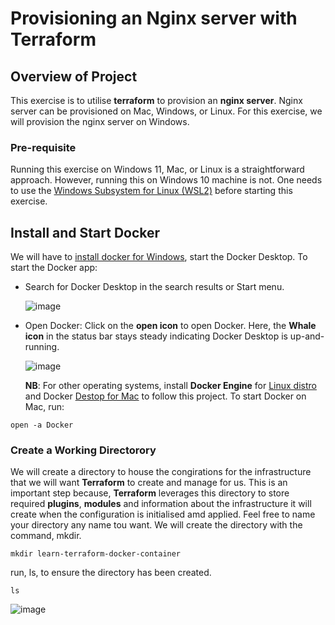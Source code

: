 # Provisioning an Nginx server with Terraform
## Overview of Project
This exercise is to utilise **terraform** to provision an **nginx server**. Nginx server can be provisioned on Mac, Windows, or Linux. For this exercise, we will provision the nginx server on Windows. <p>
### Pre-requisite 
Running this exercise on Windows 11, Mac, or Linux is a straightforward approach. However, running this on Windows 10 machine is not. One needs to use the [Windows Subsystem for Linux (WSL2)](https://docs.microsoft.com/en-us/windows/wsl/install-win10) before starting this exercise.<p>
## Install and Start Docker
We will have to [install docker for Windows](https://docs.docker.com/docker-for-windows/install), start the Docker Desktop. To start the Docker app:
- Search for Docker Desktop in the search results or Start menu.<p>
![image](https://github.com/JonesKwameOsei/Terraform-Docker-Nginx/assets/81886509/18658e53-4265-4b25-a7fa-e7e3e20f7742)
- Open Docker: Click on the **open icon** to open Docker. Here, the **Whale icon** in the status bar stays steady indicating Docker Desktop is up-and-running. <p>
![image](https://github.com/JonesKwameOsei/Terraform-Docker-Nginx/assets/81886509/7496bfde-eed0-4619-88e8-49f921a26539) <p>
**NB**: For other operating systems, install **Docker Engine** for [Linux distro](https://docs.docker.com/engine/install/) and Docker [Destop for Mac](https://docs.docker.com/docker-for-mac/install/) to follow this project. To start Docker on Mac, run:
```
open -a Docker
```
### Create a Working Directorory
We will create a directory to house the congirations for the infrastructure that we will want **Terraform** to create and manage for us. This is an important step because, **Terraform** leverages this directory to store required **plugins**, **modules** and information about the infrastructure it will create when the configuration is initialised amd applied. Feel free to name your directory any name tou want. We will create the directory with the command, mkdir. 

```
mkdir learn-terraform-docker-container
```
run, ls, to ensure the directory has been created. 
```
ls
```
![image](https://github.com/JonesKwameOsei/Terraform-Docker-Nginx/assets/81886509/f07582e9-6be0-4249-8837-f0a6636efc7e)<p>

